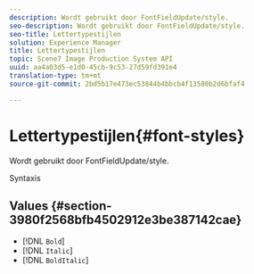```yaml
---
description: Wordt gebruikt door FontFieldUpdate/style.
seo-description: Wordt gebruikt door FontFieldUpdate/style.
seo-title: Lettertypestijlen
solution: Experience Manager
title: Lettertypestijlen
topic: Scene7 Image Production System API
uuid: aa4a03d5-e1d0-45cb-9c53-27d59fd391e4
translation-type: tm+mt
source-git-commit: 2bd5b17e473ec53844b4bbcb4f13580b2d6bfaf4

---
```



# Lettertypestijlen{#font-styles}

Wordt gebruikt door FontFieldUpdate/style.

Syntaxis

## Values {#section-3980f2568bfb4502912e3be387142cae}

* [!DNL `Bold`]
* [!DNL `Italic`]
* [!DNL `BoldItalic`]


